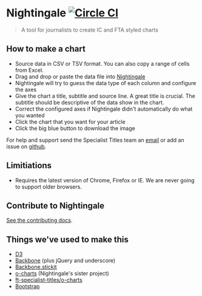 Nightingale  [![Circle CI](https://circleci.com/gh/ft-specialist-titles/nightingale/tree/master.svg?style=svg)](https://circleci.com/gh/ft-specialist-titles/nightingale/tree/master)
========================
> A tool for journalists to create IC and FTA styled charts

## How to make a chart

* Source data in CSV or TSV format. You can also copy a range of cells from Excel.
* Drag and drop or paste the data file into [Nightingale](http://st-charts.ft.com/nightingale/)
* Nightingale will try to guess the data type of each column and configure the axes
* Give the chart a title, subtitle and source line. A great title is crucial. The subtitle should be descriptive of the data show in the chart.
* Correct the configured axes if Nightingale didn't automatically do what you wanted
* Click the chart that you want for your article
* Click the big blue button to download the image

For help and support send the Specialist Titles team an [email](mailto:mpsteam@ft.com) or add an issue on [github](https://github.com/ft-specialist-titles/nightingale/issues/new).

## Limitiations

* Requires the latest version of Chrome, Firefox or IE. We are never going to support older browsers.

## Contribute to Nightingale

[See the contributing docs](CONTRIBUTING.md).

## Things we've used to make this

* [D3](https://github.com/mbostock/d3/wiki/API-Reference)
* [Backbone](http://backbonejs.org/) (plus jQuery and underscore)
* [Backbone.stickit](https://github.com/NYTimes/backbone.stickit)
* [o-charts](https://github.com/ft-interactive/o-charts) (Nightingale's sister project)
* [ft-specialist-titles/o-charts](https://github.com/ft-specialist-titles/o-charts)
* [Bootstrap](http://getbootstrap.com/)
